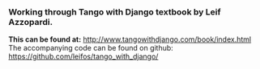 <h3>Working through Tango with Django textbook by Leif Azzopardi.</h3>

<b>This can be found at:</b> http://www.tangowithdjango.com/book/index.html
<br>
The accompanying code can be found on github: https://github.com/leifos/tango_with_django/



